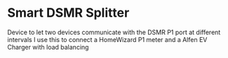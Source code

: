 Smart DSMR Splitter
==================================================

Device to let two devices communicate with the DSMR P1 port at different intervals
I use this to connect a HomeWizard P1 meter and a Alfen EV Charger with load balancing
